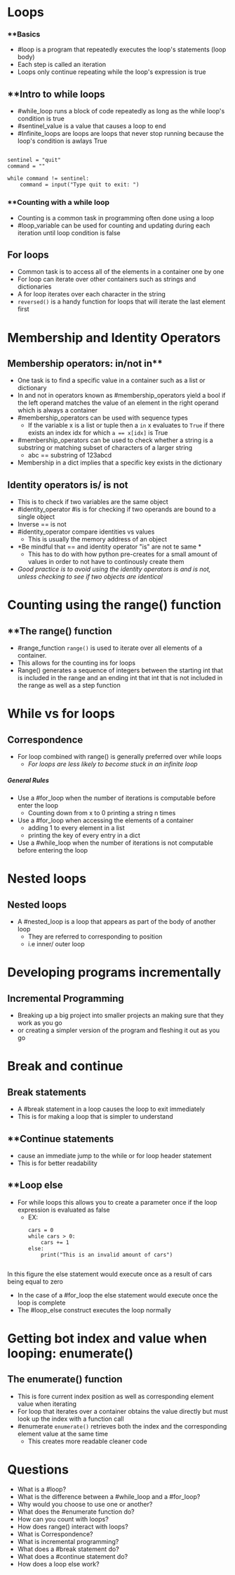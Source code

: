 # Loops
### **Basics
-  #loop is a program that repeatedly executes the loop's statements (loop body)
- Each step is called an iteration
- Loops only continue repeating while the loop's expression is true
## **Intro to while loops
- #while_loop runs a block of code repeatedly as long as the while loop's condition is true
- #sentinel_value is a value that causes a loop to end
- #Infinite_loops are loops are loops that never stop running because the loop's condition is awlays True
```

sentinel = "quit"
command = ""

while command != sentinel:
    command = input("Type quit to exit: ")
```
### **Counting with a while loop
- Counting is a common task in programming often done using a loop 
- #loop_variable can be used for counting and updating during each iteration until loop condition is false
## **For loops**
- Common task is to access all of the elements in a container one by one
- For loop can iterate over other containers such as strings and dictionaries
- A for loop iterates over each character in the string
- `reversed()` is a handy function for loops that will iterate the last element first
# Membership and Identity Operators
## Membership operators: in/not in**
- One task is to find a specific value in a container such as a list or dictionary
- In and not in operators known as #membership_operators yield a bool if the left operand matches the value of an element in the right operand which is always a container
- #membership_operators can be used with sequence types
	- If the variable x is a list or tuple then a `in` x evaluates to `True` if there exists an index idx for which `a == x[idx]` is True 
- #membership_operators can be used to check whether a string is a substring or matching subset of characters of a larger string 
	- abc == substring of 123abcd
- Membership in a dict implies that a specific key exists in the dictionary
## **Identity operators is/ is not**
- This is to check if two variables are the same object
- #identity_operator #is is for checking if two operands are bound to a single object
- Inverse == is not
- #identity_operator compare identities vs values
	- This is usually the memory address of an object
- *Be mindful that == and identity operator "is" are not te same *
	- This has to do with how python pre-creates for a small amount of values in order to not have to continously create them
- *Good practice is to avoid using the identity operators is and is not, unless checking to see if two objects are identical*
# Counting using the range() function
## **The range() function
- #range_function `range()` is used to iterate over all elements of a container.
- This allows for the counting ins for loops
- Range() generates a sequence of integers between the starting int that is included in the range and an ending int that int that is not included in the range as well as a step function

 # While vs for loops

## **Correspondence**
- For loop combined with range() is generally preferred over while loops
	- *For loops are less likely to become stuck in an infinite loop*
##### General Rules
- Use a #for_loop when the number of iterations is computable before enter the loop
	- Counting down from x to 0 printing a string n times
- Use a #for_loop when accessing the elements of a container
	- adding 1 to every element in a list
	- printing the key of every entry in a dict
- Use a #while_loop when the number of iterations is not computable before entering the loop
# Nested loops
## **Nested loops**
- A #nested_loop is a loop that appears as part of the body of another loop
	- They are referred to corresponding to position 
	- i.e inner/ outer loop

# Developing programs incrementally
## **Incremental Programming**
- Breaking up a big project into smaller projects an making sure that they work as you go
- or creating a simpler version of the program and fleshing it out as you go
# Break and continue
## **Break statements**
- A #break statement in a loop causes the loop to exit immediately
- This is for making a loop that is simpler to understand
## **Continue statements
- cause an immediate jump to the while or for loop header statement
- This is for better readability
## **Loop else
- For while loops this allows you to create a parameter once if the loop expression is evaluated as false
	- EX:
	  ```
	  cars = 0
	  while cars > 0:
		  cars += 1 
	  else:
		  print("This is an invalid amount of cars")
		
	  ```
 In this figure the else statement would execute once as a result of cars being equal to zero
 - In the case of a #for_loop the else statement would execute once the loop is complete
 - The #loop_else construct executes the loop normally
 # Getting bot index and value when looping: enumerate()
## **The enumerate() function**
- This is fore current index position as well as corresponding element value when iterating
- For loop that iterates over a container obtains the value directly but must look up the index with a function call
- #enumerate `enumerate()` retrieves both the index and the corresponding element value at the same time
	- This creates more readable cleaner code 

 # Questions 
 - What is a #loop?
 - What is the difference between a #while_loop and a #for_loop?
 - Why would you choose to use one or another?
 - What does the #enumerate function do?
 - How can you count with loops?
 - How does range() interact with loops?
 - What is Correspondence?
 - What is incremental programming?
 - What does a #break statement do?
 - What does a #continue statement do?
 - How does a loop else work?